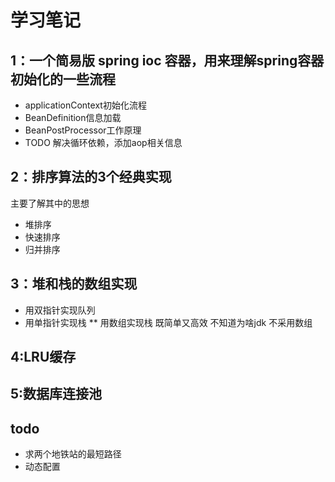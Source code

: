 # 学习笔记
## 1：一个简易版 spring ioc 容器，用来理解spring容器初始化的一些流程
* applicationContext初始化流程
* BeanDefinition信息加载
* BeanPostProcessor工作原理
* TODO 解决循环依赖，添加aop相关信息

## 2：排序算法的3个经典实现
   主要了解其中的思想
  * 堆排序
  * 快速排序
  * 归并排序
## 3：堆和栈的数组实现
  * 用双指针实现队列
  * 用单指针实现栈
  ** 用数组实现栈 既简单又高效  不知道为啥jdk 不采用数组
  
## 4:LRU缓存

## 5:数据库连接池


## todo
* 求两个地铁站的最短路径
* 动态配置
